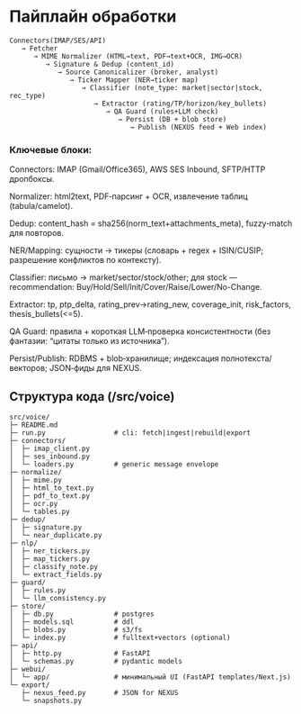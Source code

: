 # Пайплайн обработки
```
Connectors(IMAP/SES/API)
   → Fetcher
      → MIME Normalizer (HTML→text, PDF→text+OCR, IMG→OCR)
         → Signature & Dedup (content_id)
            → Source Canonicalizer (broker, analyst)
               → Ticker Mapper (NER→ticker map)
                  → Classifier (note_type: market|sector|stock, rec_type)
                     → Extractor (rating/TP/horizon/key_bullets)
                        → QA Guard (rules+LLM check)
                           → Persist (DB + blob store)
                              → Publish (NEXUS feed + Web index)
```

### Ключевые блоки:

Connectors: IMAP (Gmail/Office365), AWS SES Inbound, SFTP/HTTP дропбоксы.

Normalizer: html2text, PDF‑парсинг + OCR, извлечение таблиц (tabula/camelot).

Dedup: content_hash = sha256(norm_text+attachments_meta), fuzzy‑match для повторов.

NER/Mapping: сущности → тикеры (словарь + regex + ISIN/CUSIP; разрешение конфликтов по контексту).

Classifier: письмо → market/sector/stock/other; для stock — recommendation: Buy/Hold/Sell/Init/Cover/Raise/Lower/No-Change.

Extractor: tp, ptp_delta, rating_prev→rating_new, coverage_init, risk_factors, thesis_bullets(<=5).

QA Guard: правила + короткая LLM‑проверка консистентности (без фантазии: “цитаты только из источника”).

Persist/Publish: RDBMS + blob‑хранилище; индексация полнотекста/векторов; JSON‑фиды для NEXUS.

## Структура кода (/src/voice)

```
src/voice/
├─ README.md
├─ run.py                 # cli: fetch|ingest|rebuild|export
├─ connectors/
│  ├─ imap_client.py
│  ├─ ses_inbound.py
│  └─ loaders.py          # generic message envelope
├─ normalize/
│  ├─ mime.py
│  ├─ html_to_text.py
│  ├─ pdf_to_text.py
│  ├─ ocr.py
│  └─ tables.py
├─ dedup/
│  ├─ signature.py
│  └─ near_duplicate.py
├─ nlp/
│  ├─ ner_tickers.py
│  ├─ map_tickers.py
│  ├─ classify_note.py
│  └─ extract_fields.py
├─ guard/
│  ├─ rules.py
│  └─ llm_consistency.py
├─ store/
│  ├─ db.py               # postgres
│  ├─ models.sql          # ddl
│  ├─ blobs.py            # s3/fs
│  └─ index.py            # fulltext+vectors (optional)
├─ api/
│  ├─ http.py             # FastAPI
│  └─ schemas.py          # pydantic models
├─ webui/
│  └─ app/                # минимальный UI (FastAPI templates/Next.js)
└─ export/
   ├─ nexus_feed.py       # JSON for NEXUS
   └─ snapshots.py
```
